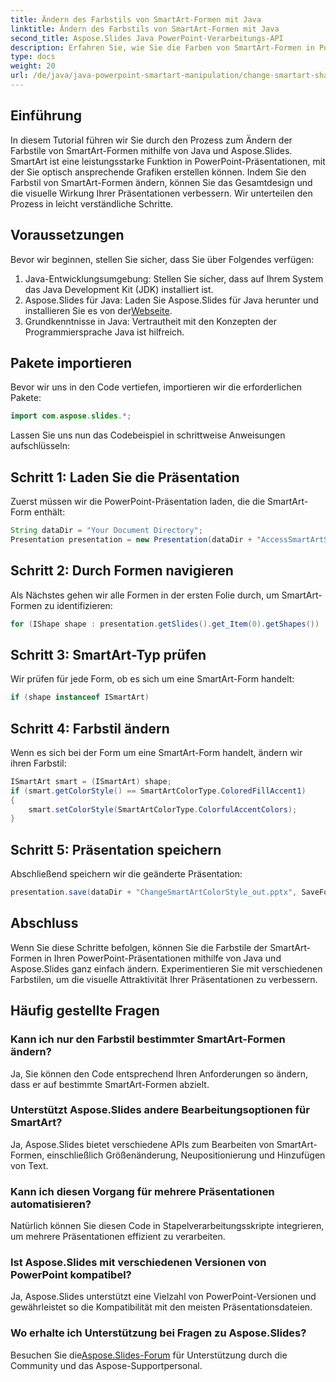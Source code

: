 ```yaml
---
title: Ändern des Farbstils von SmartArt-Formen mit Java
linktitle: Ändern des Farbstils von SmartArt-Formen mit Java
second_title: Aspose.Slides Java PowerPoint-Verarbeitungs-API
description: Erfahren Sie, wie Sie die Farben von SmartArt-Formen in PowerPoint mit Java und Aspose.Slides dynamisch ändern. Verbessern Sie mühelos die visuelle Attraktivität.
type: docs
weight: 20
url: /de/java/java-powerpoint-smartart-manipulation/change-smartart-shape-color-style-java/
---
```

## Einführung
In diesem Tutorial führen wir Sie durch den Prozess zum Ändern der Farbstile von SmartArt-Formen mithilfe von Java und Aspose.Slides. SmartArt ist eine leistungsstarke Funktion in PowerPoint-Präsentationen, mit der Sie optisch ansprechende Grafiken erstellen können. Indem Sie den Farbstil von SmartArt-Formen ändern, können Sie das Gesamtdesign und die visuelle Wirkung Ihrer Präsentationen verbessern. Wir unterteilen den Prozess in leicht verständliche Schritte.
## Voraussetzungen
Bevor wir beginnen, stellen Sie sicher, dass Sie über Folgendes verfügen:
1. Java-Entwicklungsumgebung: Stellen Sie sicher, dass auf Ihrem System das Java Development Kit (JDK) installiert ist.
2.  Aspose.Slides für Java: Laden Sie Aspose.Slides für Java herunter und installieren Sie es von der[Webseite](https://releases.aspose.com/slides/java/).
3. Grundkenntnisse in Java: Vertrautheit mit den Konzepten der Programmiersprache Java ist hilfreich.
## Pakete importieren
Bevor wir uns in den Code vertiefen, importieren wir die erforderlichen Pakete:
```java
import com.aspose.slides.*;
```
Lassen Sie uns nun das Codebeispiel in schrittweise Anweisungen aufschlüsseln:
## Schritt 1: Laden Sie die Präsentation
Zuerst müssen wir die PowerPoint-Präsentation laden, die die SmartArt-Form enthält:
```java
String dataDir = "Your Document Directory";
Presentation presentation = new Presentation(dataDir + "AccessSmartArtShape.pptx");
```
## Schritt 2: Durch Formen navigieren
Als Nächstes gehen wir alle Formen in der ersten Folie durch, um SmartArt-Formen zu identifizieren:
```java
for (IShape shape : presentation.getSlides().get_Item(0).getShapes())
```
## Schritt 3: SmartArt-Typ prüfen
Wir prüfen für jede Form, ob es sich um eine SmartArt-Form handelt:
```java
if (shape instanceof ISmartArt)
```
## Schritt 4: Farbstil ändern
Wenn es sich bei der Form um eine SmartArt-Form handelt, ändern wir ihren Farbstil:
```java
ISmartArt smart = (ISmartArt) shape;
if (smart.getColorStyle() == SmartArtColorType.ColoredFillAccent1)
{
    smart.setColorStyle(SmartArtColorType.ColorfulAccentColors);
}
```
## Schritt 5: Präsentation speichern
Abschließend speichern wir die geänderte Präsentation:
```java
presentation.save(dataDir + "ChangeSmartArtColorStyle_out.pptx", SaveFormat.Pptx);
```
## Abschluss
Wenn Sie diese Schritte befolgen, können Sie die Farbstile der SmartArt-Formen in Ihren PowerPoint-Präsentationen mithilfe von Java und Aspose.Slides ganz einfach ändern. Experimentieren Sie mit verschiedenen Farbstilen, um die visuelle Attraktivität Ihrer Präsentationen zu verbessern.
## Häufig gestellte Fragen
### Kann ich nur den Farbstil bestimmter SmartArt-Formen ändern?
Ja, Sie können den Code entsprechend Ihren Anforderungen so ändern, dass er auf bestimmte SmartArt-Formen abzielt.
### Unterstützt Aspose.Slides andere Bearbeitungsoptionen für SmartArt?
Ja, Aspose.Slides bietet verschiedene APIs zum Bearbeiten von SmartArt-Formen, einschließlich Größenänderung, Neupositionierung und Hinzufügen von Text.
### Kann ich diesen Vorgang für mehrere Präsentationen automatisieren?
Natürlich können Sie diesen Code in Stapelverarbeitungsskripte integrieren, um mehrere Präsentationen effizient zu verarbeiten.
### Ist Aspose.Slides mit verschiedenen Versionen von PowerPoint kompatibel?
Ja, Aspose.Slides unterstützt eine Vielzahl von PowerPoint-Versionen und gewährleistet so die Kompatibilität mit den meisten Präsentationsdateien.
### Wo erhalte ich Unterstützung bei Fragen zu Aspose.Slides?
 Besuchen Sie die[Aspose.Slides-Forum](https://forum.aspose.com/c/slides/11) für Unterstützung durch die Community und das Aspose-Supportpersonal.